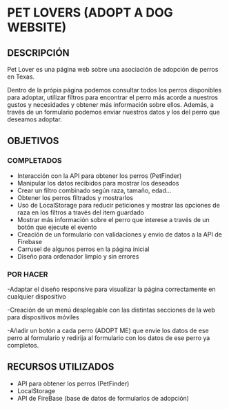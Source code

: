 # PET LOVERS (ADOPT A DOG WEBSITE)
 
## DESCRIPCIÓN
Pet Lover es una página web sobre una asociación de adopción de perros en Texas. 

Dentro de la própia página podemos consultar todos los perros disponibles para adoptar, utilizar filtros para encontrar el perro más acorde a nuestros gustos y necesidades y obtener más información sobre ellos. Además, a través de un formulario podemos enviar nuestros datos y los del perro que deseamos adoptar.

## OBJETIVOS

### COMPLETADOS

- Interacción con la API para obtener los perros (PetFinder)
- Manipular los datos recibidos para mostrar los deseados
- Crear un filtro combinado según raza, tamaño, edad... 
- Obtener los perros filtrados y mostrarlos
- Uso de LocalStorage para reducir peticiones y mostrar las opciones de raza en los filtros a través del item guardado
- Mostrar más información sobre el perro que interese a través de un botón que ejecute el evento
- Creación de un formulario con validaciones y envio de datos a la API de Firebase
- Carrusel de algunos perros en la página inicial
- Diseño para ordenador limpio y sin errores

### POR HACER

-Adaptar el diseño responsive para visualizar la página correctamente en cualquier dispositivo

-Creación de un menú desplegable con las distintas secciones de la web para dispositivos móviles

-Añadir un botón a cada perro (ADOPT ME) que envie los datos de ese perro al formulario y redirija al formulario con los datos de ese perro ya completos.

## RECURSOS UTILIZADOS

- API para obtener los perros (PetFinder)
- LocalStorage 
- API de FireBase (base de datos de formularios de adopción)


